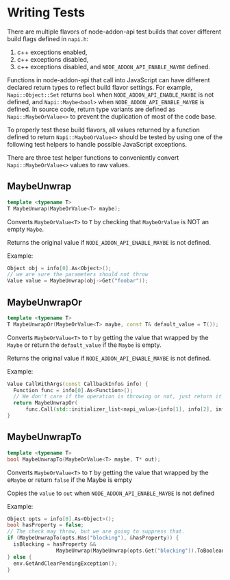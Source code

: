 # Writing Tests

There are multiple flavors of node-addon-api test builds that cover different
build flags defined in `napi.h`:

1. c++ exceptions enabled,
2. c++ exceptions disabled,
3. c++ exceptions disabled, and `NODE_ADDON_API_ENABLE_MAYBE` defined.

Functions in node-addon-api that call into JavaScript can have different
declared return types to reflect build flavor settings. For example,
`Napi::Object::Set` returns `bool` when `NODE_ADDON_API_ENABLE_MAYBE`
is not defined, and `Napi::Maybe<bool>` when `NODE_ADDON_API_ENABLE_MAYBE`
is defined. In source code, return type variants are defined as
`Napi::MaybeOrValue<>` to prevent the duplication of most of the code base.

To properly test these build flavors, all values returned by a function defined
to return `Napi::MaybeOrValue<>` should be tested by using one of the following
test helpers to handle possible JavaScript exceptions.

There are three test helper functions to conveniently convert
`Napi::MaybeOrValue<>` values to raw values.

## MaybeUnwrap

```cpp
template <typename T>
T MaybeUnwrap(MaybeOrValue<T> maybe);
```

Converts `MaybeOrValue<T>` to `T` by checking that `MaybeOrValue` is NOT an
empty `Maybe`.

Returns the original value if `NODE_ADDON_API_ENABLE_MAYBE` is not defined.

Example:

```cpp
Object obj = info[0].As<Object>();
// we are sure the parameters should not throw
Value value = MaybeUnwrap(obj->Get("foobar"));
```

## MaybeUnwrapOr

```cpp
template <typename T>
T MaybeUnwrapOr(MaybeOrValue<T> maybe, const T& default_value = T());
```

Converts `MaybeOrValue<T>` to `T` by getting the value that wrapped by the
`Maybe` or return the `default_value` if the `Maybe` is empty.

Returns the original value if `NODE_ADDON_API_ENABLE_MAYBE` is not defined.

Example:

```cpp
Value CallWithArgs(const CallbackInfo& info) {
  Function func = info[0].As<Function>();
  // We don't care if the operation is throwing or not, just return it back to node-addon-api
  return MaybeUnwrapOr(
      func.Call(std::initializer_list<napi_value>{info[1], info[2], info[3]}));
}
```

## MaybeUnwrapTo

```cpp
template <typename T>
bool MaybeUnwrapTo(MaybeOrValue<T> maybe, T* out);
```

Converts `MaybeOrValue<T>` to `T` by getting the value that wrapped by the
e`Maybe` or return `false` if the Maybe is empty

Copies the `value` to `out` when `NODE_ADDON_API_ENABLE_MAYBE` is not defined

Example:

```cpp
Object opts = info[0].As<Object>();
bool hasProperty = false;
// The check may throw, but we are going to suppress that.
if (MaybeUnwrapTo(opts.Has("blocking"), &hasProperty)) {
  isBlocking = hasProperty &&
                MaybeUnwrap(MaybeUnwrap(opts.Get("blocking")).ToBoolean());
} else {
  env.GetAndClearPendingException();
}
```
